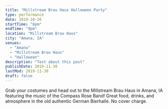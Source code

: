 ```yaml
---
title: "Millstream Brau Haus Halloween Party"
type: performance
date: 2019-10-26
startTime: "6pm"
endTime: "9pm"
location: "Millstream Brau Haus"
city: "Amana, IA"
venues:
  - "Amana"
  - "Millstream Brau Haus"
  - "Halloween"
description: "Text about this post"
publishDate: 2019-11-30
lastMod: 2019-11-30
draft: false
---
```


Grab your costumes and head out to the Millstream Brau Haus in Amana, IA featuring the music of the Compass Rose Band! Great food, drinks, and atmosphere in the old authentic German Bierhalle. No cover charge.
